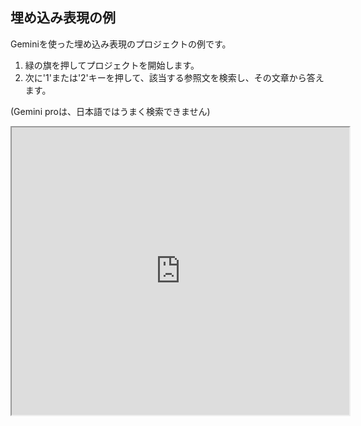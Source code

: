 ## 埋め込み表現の例

Geminiを使った埋め込み表現のプロジェクトの例です。

1. 緑の旗を押してプロジェクトを開始します。
2. 次に'1'または'2'キーを押して、該当する参照文を検索し、その文章から答えます。

(Gemini proは、日本語ではうまく検索できません)

<iframe src="https://xcratch.github.io/editor/player#https://yokobond.github.io/xcx-gai/docs/ja/GAI-埋め込み.sb3" width="540px" height="460px"></iframe>
